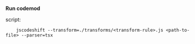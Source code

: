 **Run codemod**

script: 
```
    jscodeshift --transform=./transforms/<transform-rule>.js <path-to-file> --parser=tsx
```
